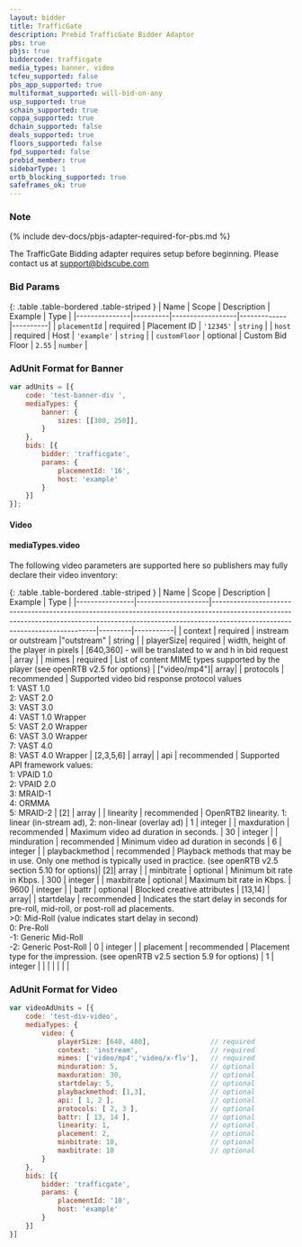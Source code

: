 ```yaml
---
layout: bidder
title: TrafficGate
description: Prebid TrafficGate Bidder Adaptor
pbs: true
pbjs: true
biddercode: trafficgate
media_types: banner, video
tcfeu_supported: false
pbs_app_supported: true
multiformat_supported: will-bid-on-any
usp_supported: true
schain_supported: true
coppa_supported: true
dchain_supported: false
deals_supported: true
floors_supported: false
fpd_supported: false
prebid_member: true
sidebarType: 1
ortb_blocking_supported: true
safeframes_ok: true
---
```


### Note

{% include dev-docs/pbjs-adapter-required-for-pbs.md %}

The TrafficGate Bidding adapter requires setup before beginning. Please contact us at <support@bidscube.com>

### Bid Params

{: .table .table-bordered .table-striped }
| Name          | Scope    | Description      | Example     | Type     |
|---------------|----------|------------------|-------------|----------|
| `placementId` | required | Placement ID     | `'12345'`   | `string` |
| `host`        | required | Host             | `'example'` | `string` |
| `customFloor` | optional | Custom Bid Floor | `2.55`      | `number` |

### AdUnit Format for Banner

```javascript
var adUnits = [{
    code: 'test-banner-div ',
    mediaTypes: {
        banner: {
            sizes: [[300, 250]],
        }
    },
    bids: [{
        bidder: 'trafficgate',
        params: {
            placementId: '16',
            host: 'example'
        }
    }]
}];
```

#### Video

#### mediaTypes.video

The following video parameters are supported here so publishers may fully declare their video inventory:

{: .table .table-bordered .table-striped }
| Name           | Scope              | Description                                                                                                                                                                                              | Example | Type      |
|----------------|--------------------|----------------------------------------------------------------------------------------------------------------------------------------------------------------------------------------------------------|---------|-----------|
| context | required | instream or outstream |"outstream" | string |
| playerSize| required | width, height of the player in pixels | [640,360] - will be translated to w and h in bid request | array<integers> |
| mimes | required | List of content MIME types supported by the player (see openRTB v2.5 for options) | ["video/mp4"]| array<string>|
| protocols | recommended | Supported video bid response protocol values <br />1: VAST 1.0 <br />2: VAST 2.0 <br />3: VAST 3.0 <br />4: VAST 1.0 Wrapper <br />5: VAST 2.0 Wrapper <br />6: VAST 3.0 Wrapper <br />7: VAST 4.0 <br />8: VAST 4.0 Wrapper | [2,3,5,6] | array<integers>|
| api | recommended | Supported API framework values: <br />1: VPAID 1.0 <br />2: VPAID 2.0 <br />3: MRAID-1 <br />4: ORMMA <br />5: MRAID-2 | [2] |  array<integers> |
| linearity | recommended | OpenRTB2 linearity. 1: linear (in-stream ad), 2: non-linear (overlay ad) | 1 | integer |
| maxduration | recommended | Maximum video ad duration in seconds. | 30 | integer |
| minduration | recommended | Minimum video ad duration in seconds | 6 | integer |
| playbackmethod | recommended | Playback methods that may be in use. Only one method is typically used in practice. (see openRTB v2.5 section 5.10 for options)| [2]| array<integers> |
| minbitrate | optional | Minimum bit rate in Kbps. | 300 | integer |
| maxbitrate | optional | Maximum bit rate in Kbps. | 9600 | integer |
| battr | optional | Blocked creative attributes | [13,14] | array<integers>|
| startdelay | recommended | Indicates the start delay in seconds for pre-roll, mid-roll, or post-roll ad placements.<br /> >0: Mid-Roll (value indicates start delay in second)<br /> 0: Pre-Roll<br />-1: Generic Mid-Roll<br />-2: Generic Post-Roll | 0 | integer |
| placement | recommended | Placement type for the impression. (see openRTB v2.5 section 5.9 for options) | 1 | integer |
| | | | | |

### AdUnit Format for Video

```javascript
var videoAdUnits = [{
    code: 'test-div-video',
    mediaTypes: {
        video: {
            playerSize: [640, 480],               // required
            context: 'instream',                  // required
            mimes: ['video/mp4','video/x-flv'],   // required
            minduration: 5,                       // optional
            maxduration: 30,                      // optional
            startdelay: 5,                        // optional
            playbackmethod: [1,3],                // optional
            api: [ 1, 2 ],                        // optional
            protocols: [ 2, 3 ],                  // optional
            battr: [ 13, 14 ],                    // optional
            linearity: 1,                         // optional
            placement: 2,                         // optional
            minbitrate: 10,                       // optional
            maxbitrate: 10                        // optional
        }
    },
    bids: [{
        bidder: 'trafficgate',
        params: {
            placementId: '10',
            host: 'example'
        }
    }]
}]
```
